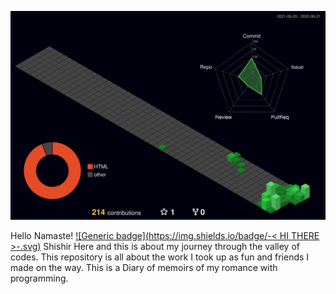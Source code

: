 ![](./profile-3d-contrib/profile-night-green.svg)


Hello Namaste!
[![Generic badge](https://img.shields.io/badge/<INTRODUCTION>-< HI THERE >-<COLOR>.svg)](https://shields.io/)
Shishir Here and this is about my journey through the valley of codes. This repository is all about the work I took up as fun and friends I made on the way.
This is a Diary of memoirs of my romance with programming.







